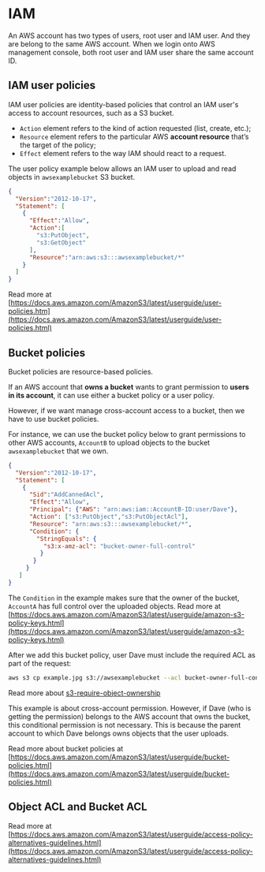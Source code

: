 # IAM

An AWS account has two types of users, root user and IAM user. And they are belong to the same AWS account. When we login onto AWS management console, both root user and IAM user share the same account ID.

## IAM user policies

IAM user policies are identity-based policies that control an IAM user's access to account resources, such as a S3 bucket.

- `Action` element refers to the kind of action requested (list, create, etc.);
- `Resource` element refers to the particular AWS **account resource** that’s the target of the policy;
- `Effect` element refers to the way IAM should react to a request.

The user policy example below allows an IAM user to upload and read objects in `awsexamplebucket` S3 bucket.

```json
{
  "Version":"2012-10-17",
  "Statement": [
    {
      "Effect":"Allow",
      "Action":[
        "s3:PutObject",
        "s3:GetObject"
      ],
      "Resource":"arn:aws:s3:::awsexamplebucket/*"
    }
  ]
}
```
Read more at 
[https://docs.aws.amazon.com/AmazonS3/latest/userguide/user-policies.htm](https://docs.aws.amazon.com/AmazonS3/latest/userguide/user-policies.html)

## Bucket policies

Bucket policies are resource-based policies.

If an AWS account that **owns a bucket** wants to grant permission to **users in its account**, it can use either a bucket policy or a user policy.

However, if we want manage cross-account access to a bucket, then we have to use bucket policies.

For instance, we can use the bucket policy below to grant permissions to other AWS accounts, `AccountB` to upload objects to the bucket `awsexamplebucket` that we own.

```json
{
  "Version":"2012-10-17",
  "Statement": [
    {
      "Sid":"AddCannedAcl",
      "Effect":"Allow",
      "Principal": {"AWS": "arn:aws:iam::AccountB-ID:user/Dave"},
      "Action": ["s3:PutObject","s3:PutObjectAcl"],
      "Resource": "arn:aws:s3:::awsexamplebucket/*",
      "Condition": {
        "StringEquals": {
          "s3:x-amz-acl": "bucket-owner-full-control"
         }
       }
     }
   ]
}
```

The `Condition` in the example makes sure that the owner of the bucket, `AccountA` has full control over the uploaded objects. Read more at [https://docs.aws.amazon.com/AmazonS3/latest/userguide/amazon-s3-policy-keys.html](https://docs.aws.amazon.com/AmazonS3/latest/userguide/amazon-s3-policy-keys.html)

After we add this bucket policy, user Dave must include the required ACL as part of the request:

```bash
aws s3 cp example.jpg s3://awsexamplebucket --acl bucket-owner-full-control
```

Read more about [s3-require-object-ownership](https://aws.amazon.com/premiumsupport/knowledge-center/s3-require-object-ownership/)

This example is about cross-account permission. However, if Dave (who is getting the permission) belongs to the AWS account that owns the bucket, this conditional permission is not necessary. This is because the parent account to which Dave belongs owns objects that the user uploads. 

Read more about bucket policies at 
[https://docs.aws.amazon.com/AmazonS3/latest/userguide/bucket-policies.html](https://docs.aws.amazon.com/AmazonS3/latest/userguide/bucket-policies.html)

## Object ACL and Bucket ACL

Read more at [https://docs.aws.amazon.com/AmazonS3/latest/userguide/access-policy-alternatives-guidelines.html](https://docs.aws.amazon.com/AmazonS3/latest/userguide/access-policy-alternatives-guidelines.html)
